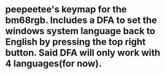 # peepeetee's keymap for the bm68rgb. Includes a DFA to set the windows system language back to English by pressing the top right button. Said DFA will only work with 4 languages(for now).
